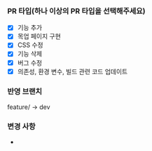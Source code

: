 ### PR 타입(하나 이상의 PR 타입을 선택해주세요)
- [x] 기능 추가
- [x] 목업 페이지 구현
- [x] CSS 수정
- [x] 기능 삭제
- [x] 버그 수정
- [x] 의존성, 환경 변수, 빌드 관련 코드 업데이트

### 반영 브랜치
feature/ -> dev

### 변경 사항
- 
